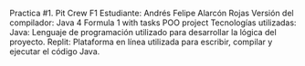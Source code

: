 Practica #1. Pit Crew F1
Estudiante: Andrés Felipe Alarcón Rojas
Versión del compilador: Java 4
Formula 1 with tasks POO project
Tecnologías utilizadas:
Java: Lenguaje de programación utilizado para desarrollar la lógica del proyecto.
Replit: Plataforma en línea utilizada para escribir, compilar y ejecutar el código Java.
